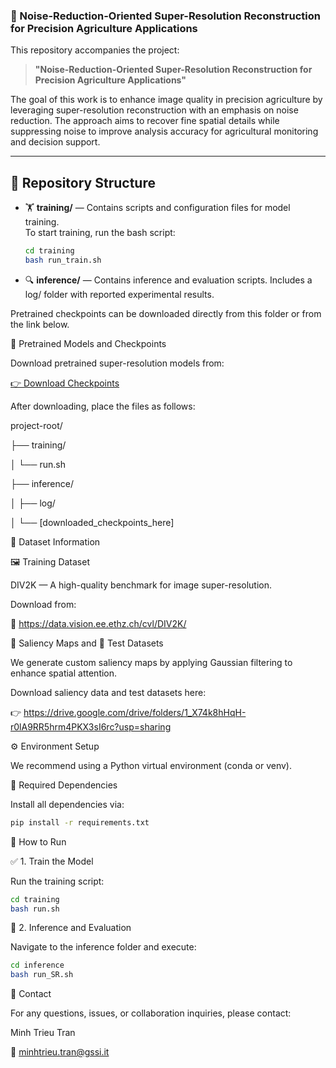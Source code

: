 ### 🌾 Noise-Reduction-Oriented Super-Resolution Reconstruction for Precision Agriculture Applications

This repository accompanies the project:

> **"Noise-Reduction-Oriented Super-Resolution Reconstruction for Precision Agriculture Applications"**

The goal of this work is to enhance image quality in precision agriculture by leveraging super-resolution reconstruction with an emphasis on noise reduction. The approach aims to recover fine spatial details while suppressing noise to improve analysis accuracy for agricultural monitoring and decision support.

---

## 📂 Repository Structure

- 🏋️ **training/** — Contains scripts and configuration files for model training.  
  To start training, run the bash script:
  ```bash
  cd training
  bash run_train.sh
  ```
- 🔍 **inference/** — Contains inference and evaluation scripts.
Includes a log/ folder with reported experimental results.

Pretrained checkpoints can be downloaded directly from this folder or from the link below.

🧠 Pretrained Models and Checkpoints

Download pretrained super-resolution models from:

[👉 Download Checkpoints](https://drive.google.com/drive/folders/1dLSxTwEyA8oP7H10xSxn_U3P_h33qQli?usp=sharing)

After downloading, place the files as follows:

project-root/

├── training/

│   └── run.sh

├── inference/

│   ├── log/

│   └── [downloaded_checkpoints_here]

🧬 Dataset Information

🖼️ Training Dataset

DIV2K — A high-quality benchmark for image super-resolution.

Download from:

🔗 https://data.vision.ee.ethz.ch/cvl/DIV2K/

🎯 Saliency Maps and 🧪 Test Datasets

We generate custom saliency maps by applying Gaussian filtering to enhance spatial attention.

Download saliency data and test datasets here:

👉 https://drive.google.com/drive/folders/1_X74k8hHqH-r0lA9RR5hrm4PKX3sI6rc?usp=sharing

⚙️ Environment Setup

We recommend using a Python virtual environment (conda or venv).

🐍 Required Dependencies

Install all dependencies via:

 ```bash
pip install -r requirements.txt
 ```

🚀 How to Run

✅ 1. Train the Model

Run the training script:

 ```bash
cd training
bash run.sh
 ```

🔬 2. Inference and Evaluation

Navigate to the inference folder and execute:

 ```bash
cd inference
bash run_SR.sh
 ```

📧 Contact

For any questions, issues, or collaboration inquiries, please contact:

Minh Trieu Tran

📨 minhtrieu.tran@gssi.it
